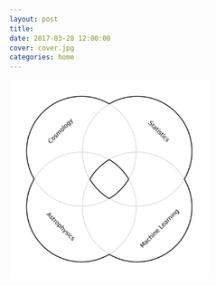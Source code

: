 ```yaml
---
layout: post
title: 
date: 2017-03-28 12:00:00
cover: cover.jpg
categories: home
---
```


<a href="about">
    <img src="/images/home_graphic_1.png" 
    onmouseover="this.src='/images/home_graphic_2.png'" 
    onmouseout="this.src='/images/home_graphic_1.png'"
    width="70%">
</a>

<!--<img src="/images/home_graphic.png" width="70%">-->

<!--<style type="text/css">
a.swap { 
background-image:url(/images/home_graphic_1.png); 
}-->

<!--a.swap:hover { 
background-image:url(/images/home_graphic_2.png); 
}
</style>-->

<!--<a href="about" class="swap"><img src="" width="70%"></a>-->

<!--<a href="about" class="swap"><img src="/images/home_graphic_1.png" width="70%"></a>-->
<!--<head>
<meta charset="UTF-8">
<style type="text/css">
    ul.menu {
        list-style-type: none;
    }
    ul.menu li {
        padding: 5px;
        font-size: 16px;
        font-family: 'Source Sans Pro', Arial, sans-serif;
    }
    ul.menu li a {
        height: 3000px;
        line-height: 0px;
        display: inline-block;
        padding-left: 3000px; /* To sift text off the background-image */
        color: #3E789F;
        background: url("images/home_image.png") no-repeat; /* As all link share the same background-image */
    }
    ul.menu li.home_image a {
        background-position: 0 0;
        display:inline-block;
        max-width:50%;
    }
    ul.menu li.home_image a:hover {
        background-position: 0 -3000px;
        display:inline-block;
        max-width:50%;
    }
</style>
</head>
<body>
    <ul class="menu">
        <li class="home_image"><a href="about"></a></li>
    </ul>
</body>-->
